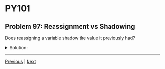 # PY101
## Problem 97: Reassignment vs Shadowing

Does reassigning a variable shadow the value it previously had?

<details>
<summary>Solution:</summary>

No. Reassignment just changes the value the variable references. Shadowing requires two separate variables with the same name in different scopes.

Examples:
```python
# This is reassignment, NOT shadowing:
x = 10
x = 20  # Same variable, different value
print(x)  # 20

# This IS shadowing:
x = 10

def my_function():
    x = 20  # Different variable with the same name
    print(x)  # 20

my_function()
print(x)  # 10 - outer x is unchanged
```

The key difference:
- **Reassignment**: One variable changes its value
- **Shadowing**: Two different variables with the same name in different scopes

</details>

---

[Previous](096.md) | [Next](098.md)


